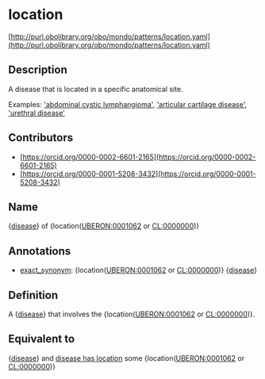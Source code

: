 # location 

[http://purl.obolibrary.org/obo/mondo/patterns/location.yaml](http://purl.obolibrary.org/obo/mondo/patterns/location.yaml)
## Description 

A disease that is located in a specific anatomical site.

Examples: ['abdominal cystic lymphangioma'](http://purl.obolibrary.org/obo/MONDO_0021726), ['articular cartilage disease'](http://purl.obolibrary.org/obo/MONDO_0003816), ['urethral disease'](http://purl.obolibrary.org/obo/MONDO_0004184)
## Contributors 
* [https://orcid.org/0000-0002-6601-2165](https://orcid.org/0000-0002-6601-2165) 
* [https://orcid.org/0000-0001-5208-3432](https://orcid.org/0000-0001-5208-3432) 
## Name 

{[disease](http://purl.obolibrary.org/obo/MONDO_0000001)} of {location\([UBERON:0001062](http://purl.obolibrary.org/obo/UBERON_0001062) or [CL:0000000](http://purl.obolibrary.org/obo/CL_0000000)\)}

## Annotations 

* [exact_synonym](http://www.geneontology.org/formats/oboInOwl#hasExactSynonym): {location\([UBERON:0001062](http://purl.obolibrary.org/obo/UBERON_0001062) or [CL:0000000](http://purl.obolibrary.org/obo/CL_0000000)\)} {[disease](http://purl.obolibrary.org/obo/MONDO_0000001)}

## Definition 

A {[disease](http://purl.obolibrary.org/obo/MONDO_0000001)} that involves the {location\([UBERON:0001062](http://purl.obolibrary.org/obo/UBERON_0001062) or [CL:0000000](http://purl.obolibrary.org/obo/CL_0000000)\)}.

## Equivalent to 

{[disease](http://purl.obolibrary.org/obo/MONDO_0000001)} and [disease has location](http://purl.obolibrary.org/obo/RO_0004026) some {location\([UBERON:0001062](http://purl.obolibrary.org/obo/UBERON_0001062) or [CL:0000000](http://purl.obolibrary.org/obo/CL_0000000)\)}

